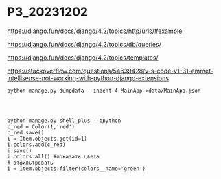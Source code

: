 # P3_20231202

https://django.fun/docs/django/4.2/topics/http/urls/#example

https://django.fun/docs/django/4.2/topics/db/queries/

https://django.fun/docs/django/4.2/topics/templates/


https://stackoverflow.com/questions/54639428/v-s-code-v1-31-emmet-intellisense-not-working-with-python-django-extensions



    python manage.py dumpdata --indent 4 MainApp >data/MainApp.json




    python manage.py shell_plus --bpython
    c_red = Color(1,'red')
    c_red.save()
    i = Item.objects.get(id=1)
    i.colors.add(c_red)
    i.save()
    i.colors.all() #показать цвета
    # отфильтровать
    i = Item.objects.filter(colors__name='green')
    

